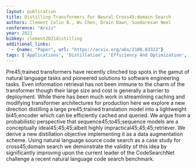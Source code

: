 ```yaml
---
layout: publication
title: Distilling Transformers For Neural Cross45;domain Search
authors: Clement Colin B., Wu Chen, Drain Dawn, Sundaresan Neel
conference: "Arxiv"
year: 2021
bibkey: clement2021distilling
additional_links:
  - {name: "Paper", url: "https://arxiv.org/abs/2108.03322"}
tags: ['Applications', 'Distillation', 'Efficiency And Optimization', 'Model Architecture', 'Pretraining Methods', 'Transformer']
---
```

Pre45;trained transformers have recently clinched top spots in the gamut of natural language tasks and pioneered solutions to software engineering tasks. Even information retrieval has not been immune to the charm of the transformer though their large size and cost is generally a barrier to deployment. While there has been much work in streamlining caching and modifying transformer architectures for production here we explore a new direction distilling a large pre45;trained translation model into a lightweight bi45;encoder which can be efficiently cached and queried. We argue from a probabilistic perspective that sequence45;to45;sequence models are a conceptually ideal45;45;45;albeit highly impractical45;45;45;retriever. We derive a new distillation objective implementing it as a data augmentation scheme. Using natural language source code search as a case study for cross45;domain search we demonstrate the validity of this idea by significantly improving upon the current leader of the CodeSearchNet challenge a recent natural language code search benchmark.
